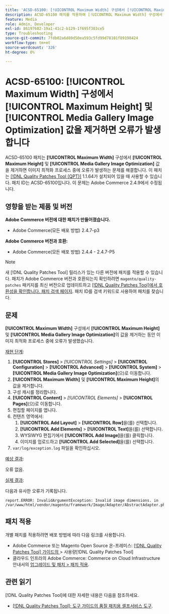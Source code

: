 ```yaml
---
title: 'ACSD-65100: [!UICONTROL Maximum Width] 구성에서 [!UICONTROL Maximum Height] 및 [!UICONTROL Media Gallery Image Optimization] 값을 제거하면 오류가 발생합니다'
description: ACSD-65100 패치를 적용하여 [!UICONTROL Maximum Width] 구성에서 [!UICONTROL Maximum Height] 및 [!UICONTROL Media Gallery Image Optimization] 값을 제거하면 이미지 최적화 프로세스 중에 오류가 발생하는 Adobe Commerce 문제를 해결합니다.
feature: Media
role: Admin, Developer
exl-id: 86197602-19a1-41c2-b129-1f695f303ce5
type: Troubleshooting
source-git-commit: 7fdb02a6d89d50ea593c5fd99d78101f89198424
workflow-type: tm+mt
source-wordcount: '326'
ht-degree: 0%

---
```


# ACSD-65100: [!UICONTROL Maximum Width] 구성에서 [!UICONTROL Maximum Height] 및 [!UICONTROL Media Gallery Image Optimization] 값을 제거하면 오류가 발생합니다

ACSD-65100 패치는 **[!UICONTROL Maximum Width]** 구성에서 **[!UICONTROL Maximum Height]** 및 **[!UICONTROL Media Gallery Image Optimization]** 값을 제거하면 이미지 최적화 프로세스 중에 오류가 발생하는 문제를 해결합니다. 이 패치는 [[!DNL Quality Patches Tool (QPT)]](/help/tools/quality-patches-tool/quality-patches-tool-to-self-serve-quality-patches.md) 1.1.64가 설치되어 있을 때 사용할 수 있습니다. 패치 ID는 ACSD-65100입니다. 이 문제는 Adobe Commerce 2.4.9에서 수정됩니다.

## 영향을 받는 제품 및 버전

**Adobe Commerce 버전에 대한 패치가 만들어졌습니다.**

* Adobe Commerce(모든 배포 방법) 2.4.7-p3

**Adobe Commerce 버전과 호환:**

* Adobe Commerce(모든 배포 방법) 2.4.4 - 2.4.7-P5

>[!NOTE]
>
>새 [!DNL Quality Patches Tool] 릴리스가 있는 다른 버전에 패치를 적용할 수 있습니다. 패치가 Adobe Commerce 버전과 호환되는지 확인하려면 `magento/quality-patches` 패키지를 최신 버전으로 업데이트하고 [[!DNL Quality Patches Tool]에서 호환성을 확인합니다. 패치 검색 페이지](https://experienceleague.adobe.com/tools/commerce-quality-patches/index.html?lang=ko). 패치 ID를 검색 키워드로 사용하여 패치를 찾습니다.

## 문제

**[!UICONTROL Maximum Width]** 구성에서 **[!UICONTROL Maximum Height]** 및 **[!UICONTROL Media Gallery Image Optimization]**&#x200B;의 값을 제거하는 동안 이미지 최적화 프로세스 중에 오류가 발생했습니다.

<u>재현 단계</u>:

1. **[!UICONTROL Stores]** > *[!UICONTROL Settings]* > **[!UICONTROL Configuration]** > **[!UICONTROL Advanced]** > **[!UICONTROL System]** > **[!UICONTROL Media Gallery Image Optimization]**(으)로 이동합니다.
1. **[!UICONTROL Maximum Width]** 및 **[!UICONTROL Maximum Height]**&#x200B;의 값을 제거합니다.
1. 구성 캐시를 정리합니다.
1. **[!UICONTROL Content]** > *[!UICONTROL Elements]* > **[!UICONTROL Pages]**(으)로 이동합니다.
1. 편집할 페이지를 엽니다.
1. 컨텐츠 영역에서:
   1. **[!UICONTROL Add Layout]** > **[!UICONTROL Row]**&#x200B;을(를) 선택합니다.
   1. **[!UICONTROL Add Elements]** > **[!UICONTROL Text]**&#x200B;을(를) 선택합니다.
   1. WYSIWYG 편집기에서 **[!UICONTROL Add Image]**&#x200B;을(를) 클릭합니다.
   1. 이미지를 업로드하고 **[!UICONTROL Add Selected]**&#x200B;을(를) 선택합니다.
1. `var/log/exception.log` 파일을 확인하십시오.

<u>예상 결과</u>:

오류 없음.

<u>실제 결과</u>:

다음과 유사한 오류가 기록됩니다.

```
report.ERROR: InvalidArgumentException: Invalid image dimensions. in /var/www/html/vendor/magento/framework/Image/Adapter/AbstractAdapter.php:630
```

## 패치 적용

개별 패치를 적용하려면 배포 방법에 따라 다음 링크를 사용합니다.

* Adobe Commerce 또는 Magento Open Source 온-프레미스: [[!DNL Quality Patches Tool]  가이드의 &#x200B;](/help/tools/quality-patches-tool/usage.md)> 사용량[!DNL Quality Patches Tool]
* 클라우드 인프라의 Adobe Commerce: Commerce on Cloud Infrastructure 안내서의 [업그레이드 및 패치 > 패치 적용](https://experienceleague.adobe.com/docs/commerce-cloud-service/user-guide/develop/upgrade/apply-patches.html?lang=ko).

## 관련 읽기

[!DNL Quality Patches Tool]에 대한 자세한 내용은 다음을 참조하세요.

* [[!DNL Quality Patches Tool]: 도구 가이드의 품질 패치용 셀프서비스 도구](/help/tools/quality-patches-tool/quality-patches-tool-to-self-serve-quality-patches.md).
